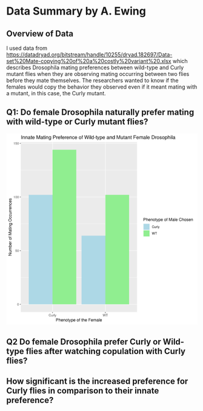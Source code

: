 # Data Summary by A. Ewing

## Overview of Data
I used data from https://datadryad.org/bitstream/handle/10255/dryad.182697/Data-set%20Mate-copying%20of%20a%20costly%20variant%20.xlsx which describes Drosophila mating preferences between wild-type and Curly mutant flies when they are observing mating occurring between two flies before they mate themselves. The researchers wanted to know if the females would copy the behavior they observed even if it meant mating with a mutant, in this case, the Curly mutant.

## Q1: Do female Drosophila naturally prefer mating with wild-type or Curly mutant flies?

![Plot 1](Natural_Mating_Pref.png)





## Q2 Do female Drosophila prefer Curly or Wild-type flies after watching copulation with Curly flies?

## How significant is the increased preference for Curly flies in comparison to their innate preference?
